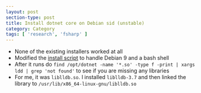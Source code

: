 ```yaml
---
layout: post
section-type: post
title: Install dotnet core on Debian sid (unstable) 
category: Category
tags: [ 'research', 'fsharp' ]
---
```


<style type="text/css">
  p {
 	text-align:left;
  }

</style>

- None of the existing installers worked at all
- Modified the [install script](https://gist.github.com/aolney/8d951cc15692e772e0ace8e27800555a) to handle Debian 9 and a bash shell
- After it runs do `find /opt/dotnet -name '*.so' -type f -print | xargs ldd | grep 'not found'` to see if you are missing any libraries
- For me, it was `liblldb.so`. I installed `liblldb-3.7` and then linked the library to `/usr/lib/x86_64-linux-gnu/liblldb.so`
